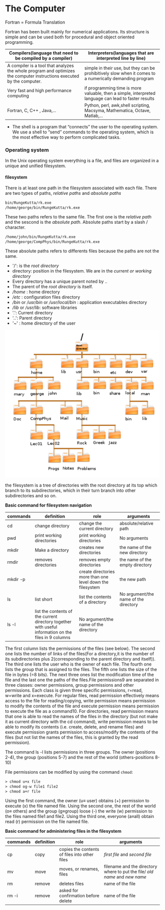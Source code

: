 # The Computer

Fortran = Formula Translation

Fortran has been built mainly for numerical applications. Its structure is simple and can be used both
for procedural and object oriented programming.

| Compilers(language that need to be compiled by a compiler) | Interpreters(languages that are interpreted line by line)|
|---|---|
| A compiler is a tool that analyzes the whole program and optimizes the computer instructions executed by the computer. | simple in their use, but they can be prohibitively slow when it comes to a numerically demanding program  |
| Very fast and high performance computing  | if programming time is more valuable, then a simple, interpreted language can lead to faster results|
|Fortran, C, C++ , Java,...| Python, perl, awk,shell scripting, Macsyma, Mathematica, Octave, Matlab,...|


- The shell is a program that “connects” the user to the operating system.  We use a shell to “send” commands to the
operating system, which is the most effective way to perform complicated tasks.


### Operating system

In the Unix operating system everything is a file, and files are organized in a unique and unified filesystem. 


#### filesystem
There is at least one path in the filesystem associated with each file. There
are two types of paths, *relative paths* and *absolute paths*

```
bin/RungeKutta/rk.exe 
/home/george/bin/RungeKutta/rk.exe

```

These two paths refers to the same file. The first one is the *relative path* and the sescond is the *absolute path*. Absolute paths start by a slash / character. 

```
/home/john/bin/RungeKutta/rk.exe
/home/george/CompPhys/bin/RungeKutta/rk.exe

```



These absolute paths refers to differents files because the paths are not the same. 

- '/': is the *root directory*
- directory: position in the filesystem. We are in the *current or working directory*
- Every directory has a unique parent noted by *..*
- The parent of the *root directory* is itself.
- */home* : home directory
- */etc* : configuration files directory
- */bin* or */usr/bin* or */usr/local/bin* : application executables directory
- */lib* or */usr/lib*: software libraries
- '.': Current directory
- '..': Parent directory
- '~' : home directory of the user

![Texte alternatif](https://github.com/roguelogan10/images/blob/main/filesystem.png "Titre de l'image")

the filesystem is a tree of directories with the root directory
at its top which branch to its subdirectories, which in their turn branch
into other subdirectories and so on.


**Basic command for filesystem navigation**



| commands| definition | role | arguments |
|---|---|---|---|
|cd | change directory | change the current directory | absolute/relative path|
| pwd | print working directories| print working directories| No arguments|
| mkdir | Make a directory| creates new directories| the name of the new directory |
|rmdir |removes directories|  removes empty directories| the name of the empty directory|
|mkdir -p|  |create directories more than one level down the filesystem| the new path|  
|ls| list short| list the contents of a directory|No argument/the name of the directory|
|ls -l| list the contents of the current directory together with useful information on the files in 9 columns| No argument/the name of the directory|


The first column lists the permissions of the files (see below). The second one lists the number of links of the files(For a directory,it is the number of its subdirectories plus 2(corresponding to the parent directory
and itself)). The third one lists the user who is the owner of each file. The fourth one lists the group that is assigned to the files. The fifth one lists the size of the file in bytes (=8 bits). The next three ones
list the modification time of the file and the last one the paths of the files.File permissions9 are separated in three classes: owner permissions,
group permissions and other permissions. Each class is given three specific permissions, r=read, w=write and x=execute. For regular files, read
permission effectively means access to the file for reading/copying, write permission means permission to modify the contents of the file and execute permission means permission to execute the file as a command10.
For directories, read permission means that one is able to read the names of the files in the directory (but not make it as current directory with the cd command), write permission means to be able to modify its contents
(i.e. create, delete, and rename files) and execute permission grants permission to access/modify the contents of the files (but not list the names
of the files, this is granted by the read permission).

The command ls -l lists permissions in three groups. The owner (positions 2-4), the group (positions 5-7) and the rest of the world (others-positions 8-10)

File permissions can be modified by using the command `chmod`:
```
> chmod u+x file
> chmod og-w file1 file2
> chmod a+r file

```

Using the first command, the owner (u≡ user) obtains (+) permission to execute (x) the file named file. Using the second one, the rest of
the world (o≡ others) and the group (g≡group) loose (-) the write (w) permission to the files named file1 and file2. Using the third one,
everyone (a≡all) obtain read (r) permission on the file named file.

**Basic command for administering files in the filesystem**

| commands| definition | role | arguments |
|---|---|---|---|
|cp |copy| copies the contents of files into other files| *first file* and *second file*|
|mv | move |moves, or renames, files| filename and the directory where to put the file/ *old name* and *new name*|
|rm | remove| deletes files| name of the file|
|rm -i| remove| asked for confirmation before delete| name of the file|
